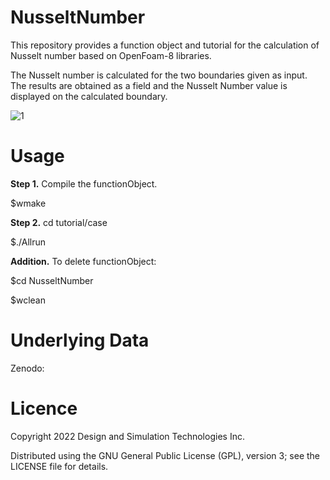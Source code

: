 # NusseltNumber
This repository provides a function object and tutorial for the calculation of Nusselt number based on OpenFoam-8 libraries.

The Nusselt number is calculated for the two boundaries given as input.
The results are obtained as a field and the Nusselt Number value is displayed on the calculated boundary.

![1](https://user-images.githubusercontent.com/92421699/202169434-d9655785-ce9a-4e38-a7c5-3001e88f1f40.png)

# Usage

**Step 1.** Compile the functionObject.

$wmake

**Step 2.** cd tutorial/case

$./Allrun

**Addition.** To delete functionObject:

$cd NusseltNumber

$wclean

# Underlying Data
Zenodo:

# Licence

Copyright 2022 Design and Simulation Technologies Inc.

Distributed using the GNU General Public License (GPL), version 3; see the LICENSE file for details.
